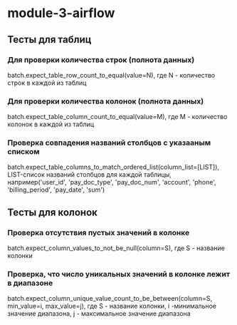 # module-3-airflow
## Тесты для таблиц
### Для проверки количества строк (полнота данных)
batch.expect_table_row_count_to_equal(value=N), где N - количество строк в каждой из таблиц
### Для проверки количества колонок (полнота данных)
batch.expect_table_column_count_to_equal(value=M), где M - количество колонок в каждой из таблиц
### Проверка совпадения названий столбцов с указааным списком
batch.expect_table_columns_to_match_ordered_list(column_list=[LIST]), LIST-список названий столбцов для каждой таблицы, например('user_id', 'pay_doc_type', 'pay_doc_num', 'account', 'phone', 'billing_period', 'pay_date', 'sum')
## Тесты для колонок
### Проверка отсутствия пустых значений в колонке
batch.expect_column_values_to_not_be_null(column=S), где S - название колонки
### Проверка, что число уникальных значений в колонке лежит в диапазоне
batch.expect_column_unique_value_count_to_be_between(column=S, min_value=i, max_value=j), где S - название колонки, i -минимальное значение диапазона, j - максимальное значение диапазона
